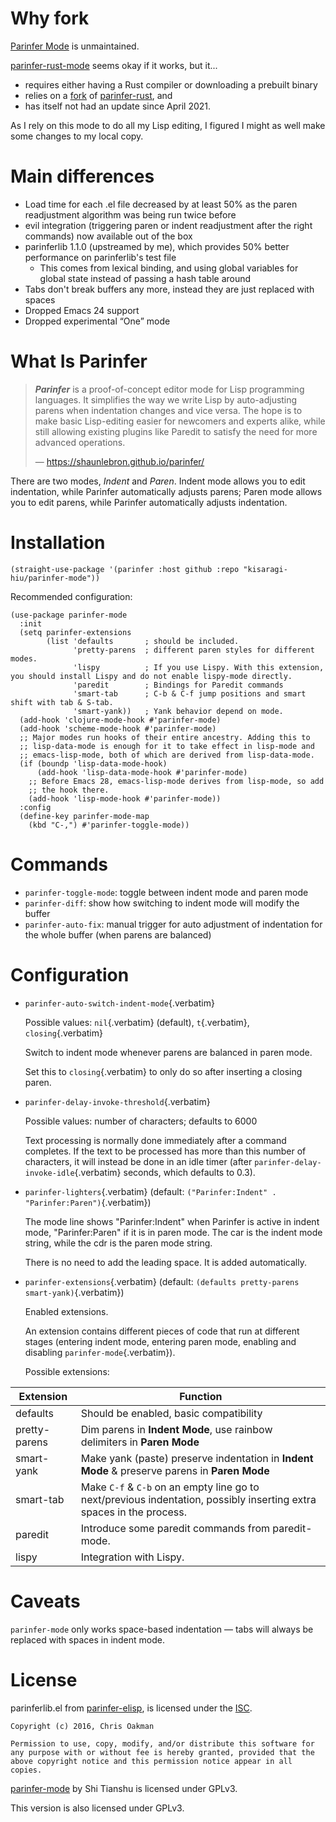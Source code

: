 # Why fork

[Parinfer Mode](https://github.com/DogLooksGood/parinfer-mode) is unmaintained.

[parinfer-rust-mode](https://github.com/justinbarclay/parinfer-rust-mode) seems okay if it works, but it...

- requires either having a Rust compiler or downloading a prebuilt binary
- relies on a [fork](https://github.com/justinbarclay/parinfer-rust) of [parinfer-rust](https://github.com/eraserhd/parinfer-rust), and
- has itself not had an update since April 2021.

As I rely on this mode to do all my Lisp editing, I figured I might as well make some changes to my local copy.

# Main differences

- Load time for each .el file decreased by at least 50% as the paren readjustment algorithm was being run twice before
- evil integration (triggering paren or indent readjustment after the right commands) now available out of the box
- parinferlib 1.1.0 (upstreamed by me), which provides 50% better performance on parinferlib's test file
  - This comes from lexical binding, and using global variables for global state instead of passing a hash table around
- Tabs don't break buffers any more, instead they are just replaced with spaces
- Dropped Emacs 24 support
- Dropped experimental “One” mode

# What Is Parinfer

> ***Parinfer*** is a proof-of-concept editor mode for Lisp programming languages. It simplifies the way we write Lisp by auto-adjusting parens when indentation changes and vice versa. The hope is to make basic Lisp-editing easier for newcomers and experts alike, while still allowing existing plugins like Paredit to satisfy the need for more advanced operations.
>
> — <https://shaunlebron.github.io/parinfer/>

There are two modes, *Indent* and *Paren*. Indent mode allows you to edit indentation, while Parinfer automatically adjusts parens; Paren mode allows you to edit parens, while Parinfer automatically adjusts indentation.

# Installation

```elisp
(straight-use-package '(parinfer :host github :repo "kisaragi-hiu/parinfer-mode"))
```

Recommended configuration:

```elisp
(use-package parinfer-mode
  :init
  (setq parinfer-extensions
        (list 'defaults       ; should be included.
              'pretty-parens  ; different paren styles for different modes.
              'lispy          ; If you use Lispy. With this extension, you should install Lispy and do not enable lispy-mode directly.
              'paredit        ; Bindings for Paredit commands
              'smart-tab      ; C-b & C-f jump positions and smart shift with tab & S-tab.
              'smart-yank))   ; Yank behavior depend on mode.
  (add-hook 'clojure-mode-hook #'parinfer-mode)
  (add-hook 'scheme-mode-hook #'parinfer-mode)
  ;; Major modes run hooks of their entire ancestry. Adding this to
  ;; lisp-data-mode is enough for it to take effect in lisp-mode and
  ;; emacs-lisp-mode, both of which are derived from lisp-data-mode.
  (if (boundp 'lisp-data-mode-hook)
      (add-hook 'lisp-data-mode-hook #'parinfer-mode)
    ;; Before Emacs 28, emacs-lisp-mode derives from lisp-mode, so add
    ;; the hook there.
    (add-hook 'lisp-mode-hook #'parinfer-mode))
  :config
  (define-key parinfer-mode-map
    (kbd "C-,") #'parinfer-toggle-mode))
```

# Commands

- `parinfer-toggle-mode`:   toggle between indent mode and paren mode
- `parinfer-diff`:   show how switching to indent mode will modify the buffer
- `parinfer-auto-fix`:   manual trigger for auto adjustment of indentation for the whole buffer (when parens are balanced)

# Configuration

- `parinfer-auto-switch-indent-mode`{.verbatim}

    Possible values: `nil`{.verbatim} (default), `t`{.verbatim}, `closing`{.verbatim}

    Switch to indent mode whenever parens are balanced in paren mode.

    Set this to `closing`{.verbatim} to only do so after inserting a closing paren.

- `parinfer-delay-invoke-threshold`{.verbatim}

    Possible values: number of characters; defaults to 6000

    Text processing is normally done immediately after a command completes. If the text to be processed has more than this number of characters, it will instead be done in an idle timer (after `parinfer-delay-invoke-idle`{.verbatim} seconds, which defaults to 0.3).

- `parinfer-lighters`{.verbatim} (default: `("Parinfer:Indent" . "Parinfer:Paren")`{.verbatim})

    The mode line shows "Parinfer:Indent" when Parinfer is active in indent mode, "Parinfer:Paren" if it is in paren mode. The car is the indent mode string, while the cdr is the paren mode string.

    There is no need to add the leading space. It is added automatically.

- `parinfer-extensions`{.verbatim} (default: `(defaults pretty-parens smart-yank)`{.verbatim})

    Enabled extensions.

    An extension contains different pieces of code that run at different stages (entering indent mode, entering paren mode, enabling and disabling `parinfer-mode`{.verbatim}).

    Possible extensions:

| Extension     | Function                                                                                                             |
|---------------|----------------------------------------------------------------------------------------------------------------------|
| defaults      | Should be enabled, basic compatibility                                                                               |
| pretty-parens | Dim parens in **Indent Mode**, use rainbow delimiters in **Paren Mode**                                              |
| smart-yank    | Make yank (paste) preserve indentation in **Indent Mode** & preserve parens in **Paren Mode**                        |
| smart-tab     | Make `C-f` & `C-b` on an empty line go to next/previous indentation, possibly inserting extra spaces in the process. |
| paredit       | Introduce some paredit commands from paredit-mode.                                                                   |
| lispy         | Integration with Lispy.                                                                                              |

# Caveats

`parinfer-mode` only works space-based indentation — tabs will always be replaced with spaces in indent mode.

# License

parinferlib.el from [parinfer-elisp](https://github.com/oakmac/parinfer-elisp), is licensed under the [ISC](https://github.com/oakmac/parinfer-elisp/blob/master/LICENSE.md).

```
Copyright (c) 2016, Chris Oakman

Permission to use, copy, modify, and/or distribute this software for any purpose with or without fee is hereby granted, provided that the above copyright notice and this permission notice appear in all copies.
```

[parinfer-mode](https://github.com/DogLooksGood/parinfer-mode) by Shi Tianshu is licensed under GPLv3.

This version is also licensed under GPLv3.
